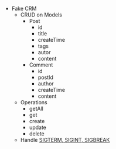 

- Fake CRM
	- CRUD on Models
		- Post
			- id
			- title
			- createTime
			- tags
			- autor
			- content
		- Comment
			- id
			- postId
			- author
			- createTime
			- content
	- Operations
		- getAll
		- get
		- create
		- update
		- delete
	- Handle [SIGTERM, SIGINT, SIGBREAK](https://nodejs.org/api/process.html)
